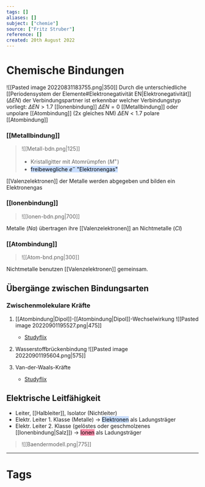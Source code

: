 ```yaml
---
tags: []
aliases: []
subject: ["chemie"]
source: ["Fritz Struber"]
reference: []
created: 20th August 2022
---
```


# Chemische Bindungen
![[Pasted image 20220831183755.png|350]]
Durch die unterschiedliche [[Periodensystem der Elemente#Elektronegativität EN|Elektronegativität]] ($\Delta EN$) der Verbindungspartner ist erkennbar welcher Verbindungstyp vorliegt:
$\Delta EN > 1.7$ [[Ionenbindung]]
$\Delta EN=0$ [[Metallbindung]] oder unpolare [[Atombindung]] (2x gleiches NM)
$\Delta EN < 1.7$ polare [[Atombindung]]

### [[Metallbindung]]
>![[Metall-bdn.png|125]]
> - Kristallgitter mit Atomrümpfen ($M^{+}$)
> - <mark style="background: #ADCCFFA6;">freibewegliche $e^{-}$ "Elektronengas"</mark> 

[[Valenzelektronen]] der Metalle werden abgegeben und bilden ein Elektronengas

### [[Ionenbindung]]
> ![[Ionen-bdn.png|700]]

Metalle ($Na$) übertragen ihre [[Valenzelektronen]] an Nichtmetalle ($Cl$)

### [[Atombindung]]
>![[Atom-bnd.png|300]]

Nichtmetalle benutzen [[Valenzelektronen]] gemeinsam.

## Übergänge zwischen Bindungsarten
### Zwischenmolekulare Kräfte
1. [[Atombindung|Dipol]]-[[Atombindung|Dipol]]-Wechselwirkung
	![[Pasted image 20220901195527.png|475]]
	 - [Studyflix](https://studyflix.de/chemie/dipol-dipol-wechselwirkung-2391)

2. Wasserstoffbrückenbindung
	![[Pasted image 20220901195604.png|575]]

3. Van-der-Waals-Kräfte
	- [Studyflix](https://studyflix.de/chemie/van-der-waals-krafte-1561)
## Elektrische Leitfähigkeit
- Leiter, [[Halbleiter]], Isolator (Nichtleiter)
- Elektr. Leiter 1. Klasse (Metalle) $\rightarrow$ <mark style="background: #ADCCFFA6;">Elektronen</mark> als Ladungsträger
- Elektr. Leiter 2. Klasse (gelöstes oder geschmolzenes [[Ionenbindung|Salz]]) $\rightarrow$ <mark style="background: #FF5582A6;">Ionen</mark> als Ladungsträger

>![[Baendermodell.png|775]]
  
---
# Tags